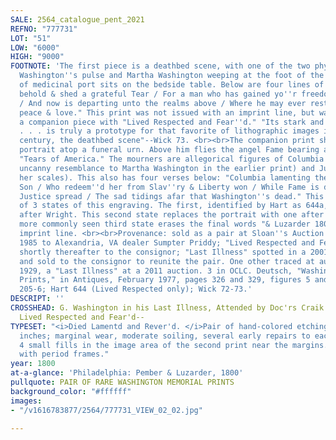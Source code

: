 ```yaml
---
SALE: 2564_catalogue_pent_2021
REFNO: "777731"
LOT: "51"
LOW: "6000"
HIGH: "9000"
FOOTNOTE: 'The first piece is a deathbed scene, with one of the two physicians checking
  Washington''s pulse and Martha Washington weeping at the foot of the bed. A bottle
  of medicinal port sits on the bedside table. Below are four lines of verse: "Americans
  behold & shed a grateful Tear / For a man who has gained yo''r freedom most dear
  / And now is departing unto the realms above / Where he may ever rest in lasting
  peace & love." This print was not issued with an imprint line, but was issued as
  a companion piece with "Lived Respected and Fear''d." "Its stark and unadorned simplicity
  . . . is truly a prototype for that favorite of lithographic images in the nineteenth
  century, the deathbed scene"--Wick 73. <br><br>The companion print shows Washington''s
  portrait atop a funeral urn. Above him flies the angel Fame bearing a scroll titled
  "Tears of America." The mourners are allegorical figures of Columbia (bearing an
  uncanny resemblance to Martha Washington in the earlier print) and Justice (holding
  her scales). This also has four verses below: "Columbia lamenting the loss of her
  Son / Who redeem''d her from Slav''ry & Liberty won / While Fame is directed by
  Justice spread / The sad tidings afar that Washington''s dead." This is the second
  of 3 states of this engraving. The first, identified by Hart as 644a, had a portrait
  after Wright. This second state replaces the portrait with one after Stuart. The
  more commonly seen third state erases the final words "& Luzarder 1800" from the
  imprint line. <br><br>Provenance: sold as a pair at Sloan''s Auction Galleries circa
  1985 to Alexandria, VA dealer Sumpter Priddy; "Lived Respected and Fear''d" sold
  shortly thereafter to the consignor; "Last Illness" spotted in a 2001 auction, withdrawn,
  and sold to the consignor to reunite the pair. One other traced at auction since
  1929, a "Last Illness" at a 2011 auction. 3 in OCLC. Deutsch, "Washington Memorial
  Prints," in Antiques, February 1977, pages 326 and 329, figures 5 and 13; Fowble
  205-6; Hart 644 (Lived Respected only); Wick 72-73.'
DESCRIPT: ''
CROSSHEAD: G. Washington in his Last Illness, Attended by Doc'rs Craik and Brown /
  Lived Respected and Fear'd--
TYPESET: "<i>Died Lamentd and Rever'd. </i>Pair of hand-colored etchings, 11¾ x 9¾
  inches; marginal wear, moderate soiling, several early repairs to each, including
  4 small fills in the image area of the second print near the margins. Can be shipped
  with period frames."
year: 1800
at-a-glance: 'Philadelphia: Pember & Luzarder, 1800'
pullquote: PAIR OF RARE WASHINGTON MEMORIAL PRINTS
background_color: "#ffffff"
images:
- "/v1616783877/2564/777731_VIEW_02_02.jpg"

---
```

